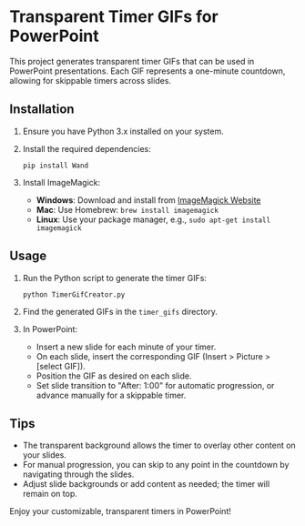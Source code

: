 # Transparent Timer GIFs for PowerPoint

This project generates transparent timer GIFs that can be used in PowerPoint presentations. Each GIF represents a one-minute countdown, allowing for skippable timers across slides.

## Installation

1. Ensure you have Python 3.x installed on your system.

2. Install the required dependencies:

   ```
   pip install Wand
   ```

3. Install ImageMagick:
   - **Windows**: Download and install from [ImageMagick Website](https://imagemagick.org/script/download.php)
   - **Mac**: Use Homebrew: `brew install imagemagick`
   - **Linux**: Use your package manager, e.g., `sudo apt-get install imagemagick`

## Usage

1. Run the Python script to generate the timer GIFs:

   ```
   python TimerGifCreator.py
   ```

2. Find the generated GIFs in the `timer_gifs` directory.

3. In PowerPoint:
   - Insert a new slide for each minute of your timer.
   - On each slide, insert the corresponding GIF (Insert > Picture > [select GIF]).
   - Position the GIF as desired on each slide.
   - Set slide transition to "After: 1:00" for automatic progression, or advance manually for a skippable timer.

## Tips

- The transparent background allows the timer to overlay other content on your slides.
- For manual progression, you can skip to any point in the countdown by navigating through the slides.
- Adjust slide backgrounds or add content as needed; the timer will remain on top.

Enjoy your customizable, transparent timers in PowerPoint!
